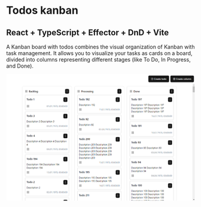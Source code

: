 # Todos kanban

## React + TypeScript + Effector + DnD + Vite

A Kanban board with todos combines the visual organization of Kanban with task management. It allows you to visualize your tasks as cards on a board, divided into columns representing different stages (like To Do, In Progress, and Done).

![alt todos-kanban](./docs/todos-kanban.png)

